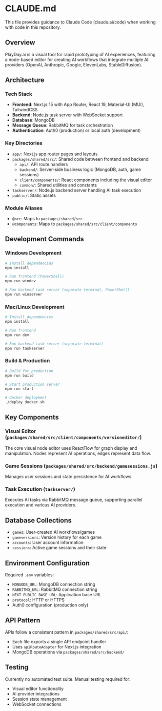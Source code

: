 # CLAUDE.md

This file provides guidance to Claude Code (claude.ai/code) when working with code in this repository.

## Overview

PlayDay.ai is a visual tool for rapid prototyping of AI experiences, featuring a node-based editor for creating AI workflows that integrate multiple AI providers (OpenAI, Anthropic, Google, ElevenLabs, StableDiffusion).

## Architecture

### Tech Stack
- **Frontend**: Next.js 15 with App Router, React 19, Material-UI (MUI), TailwindCSS
- **Backend**: Node.js task server with WebSocket support
- **Database**: MongoDB
- **Message Queue**: RabbitMQ for task orchestration
- **Authentication**: Auth0 (production) or local auth (development)

### Key Directories
- `app/`: Next.js app router pages and layouts
- `packages/shared/src/`: Shared code between frontend and backend
  - `api/`: API route handlers
  - `backend/`: Server-side business logic (MongoDB, auth, game sessions)
  - `client/components/`: React components including the visual editor
  - `common/`: Shared utilities and constants
- `taskserver/`: Node.js backend server handling AI task execution
- `public/`: Static assets

### Module Aliases
- `@src`: Maps to `packages/shared/src`
- `@components`: Maps to `packages/shared/src/client/components`

## Development Commands

### Windows Development
```bash
# Install dependencies
npm install

# Run frontend (PowerShell)
npm run windev

# Run backend task server (separate terminal, PowerShell)
npm run winserver
```

### Mac/Linux Development
```bash
# Install dependencies
npm install

# Run frontend
npm run dev

# Run backend task server (separate terminal)
npm run taskserver
```

### Build & Production
```bash
# Build for production
npm run build

# Start production server
npm run start

# Docker deployment
./deploy_docker.sh
```

## Key Components

### Visual Editor (`packages/shared/src/client/components/versioneditor/`)
The core visual node editor uses ReactFlow for graph display and manipulation. Nodes represent AI operations, edges represent data flow.

### Game Sessions (`packages/shared/src/backend/gamesessions.js`)
Manages user sessions and state persistence for AI workflows.

### Task Execution (`taskserver/`)
Executes AI tasks via RabbitMQ message queue, supporting parallel execution and various AI providers.

## Database Collections
- `games`: User-created AI workflows/games
- `gameversions`: Version history for each game
- `accounts`: User account information
- `sessions`: Active game sessions and their state

## Environment Configuration
Required `.env` variables:
- `MONGODB_URL`: MongoDB connection string
- `RABBITMQ_URL`: RabbitMQ connection string
- `NEXT_PUBLIC_BASE_URL`: Application base URL
- `protocol`: HTTP or HTTPS
- Auth0 configuration (production only)

## API Pattern
APIs follow a consistent pattern in `packages/shared/src/api/`:
- Each file exports a single API endpoint handler
- Uses `apiRouteAdapter` for Next.js integration
- MongoDB operations via `packages/shared/src/backend/`

## Testing
Currently no automated test suite. Manual testing required for:
- Visual editor functionality
- AI provider integrations
- Session state management
- WebSocket connections